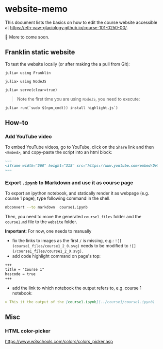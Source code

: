 # website-memo
This document lists the basics on how to edit the course website accessible at https://eth-vaw-glaciology.github.io/course-101-0250-00/.

🚧 More to come soon.

## Franklin static website

To test the website locally (or after making the a pull from Git):
```julia-repl
julia> using Franklin

julia> using NodeJS

julia> serve(clear=true)
```
> Note the first time you are using `NodeJS`, you need to execute:
```julia-repl
julia> run(`sudo $(npm_cmd()) install highlight.js`)
```

## How-to

### Add YouTube video
To embed YouTube videos, go to YouTube, click on the `Share` link and then `<Embed>`, and copy-paste the script into an html block:
```md
~~~
<iframe width="560" height="315" src="https://www.youtube.com/embed/DvlM0w6lYEY" title="YouTube video player" frameborder="0" allow="accelerometer; autoplay; clipboard-write; encrypted-media; gyroscope; picture-in-picture" allowfullscreen></iframe>
~~~
```

### Export `.ipynb` to Markdown and use it as course page
To export an ipython notebook, and statically render it as webpage (e.g. course 1 page), type following command in the shell.
```sh
nbconvert --to markdown  course1.ipynb
```
Then, you need to move the generated `course1_files` folder and the `course1.md` file to the `website` folder.

**Important**: For now, one needs to manually
- fix the links to images as the first `/` is missing, e.g.:
`![](course1_files/course1_2_0.svg)` needs to be modified to `![](/course1_files/course1_2_0.svg)`.
- add code highlight command on page's top:
```md
+++
title = "Course 1"
hascode = true
+++
```
- add the link to which notebook the output refers to, e.g. course 1 notebook:
```md
> This it the output of the [course1.ipynb](../course1/course1.ipynb)
```

## Misc

### HTML color-picker

https://www.w3schools.com/colors/colors_picker.asp
